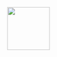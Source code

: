 <div id="header" align="center">
  <img src="https://media.giphy.com/media/hun4DFmfnDId3lid5b/giphy.gif" width="100"/>
</div>